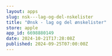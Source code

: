 ```yaml
---
layout: apps
slug: nsk---lag-og-del-nskelister
title: "Ønsk - lag og del ønskelister"
store: apple
app_id: 6698880149
date: 2024-10-21T17:28:08Z
published: 2024-09-25T07:00:00Z
---
```

